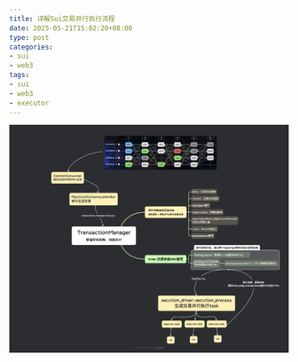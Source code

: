 ```yaml
---
title: 详解Sui交易并行执行流程
date: 2025-05-21T15:02:20+08:00
type: post
categories:
- sui
- web3
tags:
- sui
- web3
- executor
---
```




<img src="../assets/img/Sui-Transaction-Manager.jpg" alt="Sui-Transaction-Manager"/>
